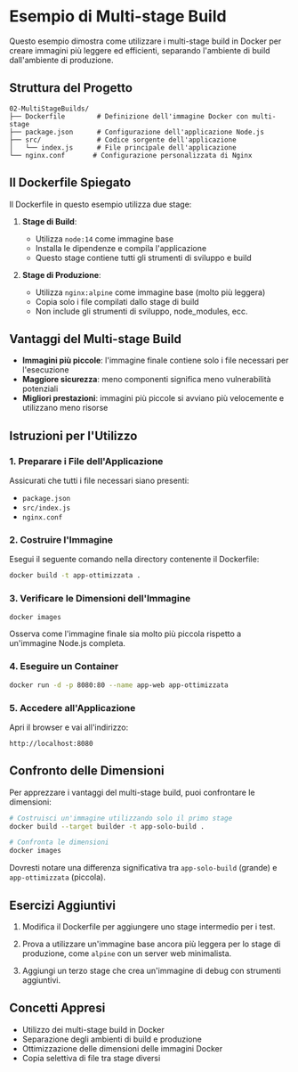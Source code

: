 # Esempio di Multi-stage Build

Questo esempio dimostra come utilizzare i multi-stage build in Docker per creare immagini più leggere ed efficienti, separando l'ambiente di build dall'ambiente di produzione.

## Struttura del Progetto

```
02-MultiStageBuilds/
├── Dockerfile        # Definizione dell'immagine Docker con multi-stage
├── package.json      # Configurazione dell'applicazione Node.js
├── src/              # Codice sorgente dell'applicazione
│   └── index.js      # File principale dell'applicazione
└── nginx.conf       # Configurazione personalizzata di Nginx
```

## Il Dockerfile Spiegato

Il Dockerfile in questo esempio utilizza due stage:

1. **Stage di Build**:
   - Utilizza `node:14` come immagine base
   - Installa le dipendenze e compila l'applicazione
   - Questo stage contiene tutti gli strumenti di sviluppo e build

2. **Stage di Produzione**:
   - Utilizza `nginx:alpine` come immagine base (molto più leggera)
   - Copia solo i file compilati dallo stage di build
   - Non include gli strumenti di sviluppo, node_modules, ecc.

## Vantaggi del Multi-stage Build

- **Immagini più piccole**: l'immagine finale contiene solo i file necessari per l'esecuzione
- **Maggiore sicurezza**: meno componenti significa meno vulnerabilità potenziali
- **Migliori prestazioni**: immagini più piccole si avviano più velocemente e utilizzano meno risorse

## Istruzioni per l'Utilizzo

### 1. Preparare i File dell'Applicazione

Assicurati che tutti i file necessari siano presenti:
- `package.json`
- `src/index.js`
- `nginx.conf`

### 2. Costruire l'Immagine

Esegui il seguente comando nella directory contenente il Dockerfile:

```bash
docker build -t app-ottimizzata .
```

### 3. Verificare le Dimensioni dell'Immagine

```bash
docker images
```

Osserva come l'immagine finale sia molto più piccola rispetto a un'immagine Node.js completa.

### 4. Eseguire un Container

```bash
docker run -d -p 8080:80 --name app-web app-ottimizzata
```

### 5. Accedere all'Applicazione

Apri il browser e vai all'indirizzo:

```
http://localhost:8080
```

## Confronto delle Dimensioni

Per apprezzare i vantaggi del multi-stage build, puoi confrontare le dimensioni:

```bash
# Costruisci un'immagine utilizzando solo il primo stage
docker build --target builder -t app-solo-build .

# Confronta le dimensioni
docker images
```

Dovresti notare una differenza significativa tra `app-solo-build` (grande) e `app-ottimizzata` (piccola).

## Esercizi Aggiuntivi

1. Modifica il Dockerfile per aggiungere uno stage intermedio per i test.

2. Prova a utilizzare un'immagine base ancora più leggera per lo stage di produzione, come `alpine` con un server web minimalista.

3. Aggiungi un terzo stage che crea un'immagine di debug con strumenti aggiuntivi.

## Concetti Appresi

- Utilizzo dei multi-stage build in Docker
- Separazione degli ambienti di build e produzione
- Ottimizzazione delle dimensioni delle immagini Docker
- Copia selettiva di file tra stage diversi